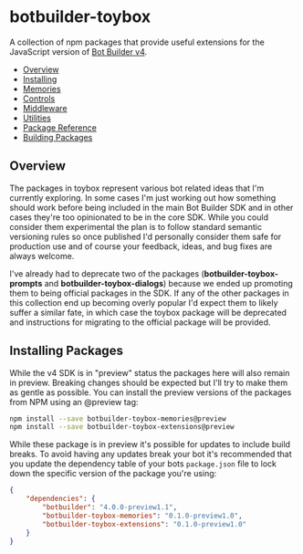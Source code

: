 # botbuilder-toybox
A collection of npm packages that provide useful extensions for the JavaScript version of [Bot Builder v4](https://github.com/Microsoft/botbuilder-js).

- [Overview](#overview)
- [Installing](#installing-packages)
- [Memories](./memories.md)
- [Controls](./controls.md)
- [Middleware](./middleware.md)
- [Utilities](./utilities.md)
- [Package Reference](./reference/README.md)
- [Building Packages](./building.md)

## Overview
The packages in toybox represent various bot related ideas that I'm currently exploring. In some cases I'm just working out how something should work before being included in the main Bot Builder SDK and in other cases they're too opinionated to be in the core SDK. While you could consider them experimental the plan is to follow standard semantic versioning rules so once published I'd personally consider them safe for production use and of course your feedback, ideas, and bug fixes are always welcome.

I've already had to deprecate two of the packages (**botbuilder-toybox-prompts** and **botbuilder-toybox-dialogs**) because we ended up promoting them to being official packages in the SDK. If any of the other packages in this collection end up becoming overly popular I'd expect them to likely suffer a similar fate, in which case the toybox package will be deprecated and instructions for migrating to the official package will be provided.  

## Installing Packages
While the v4 SDK is in "preview" status the packages here will also remain in preview. Breaking changes should be expected but I'll try to make them as gentle as possible.  You can install the preview versions of the packages from NPM using an @preview tag:

```bash
npm install --save botbuilder-toybox-memories@preview
npm install --save botbuilder-toybox-extensions@preview
```
While these package is in preview it's possible for updates to include build breaks. To avoid having any updates break your bot it's recommended that you update the dependency table of your bots `package.json` file to lock down the specific version of the package you're using:

```JSON
{
    "dependencies": {
        "botbuilder": "4.0.0-preview1.1",
        "botbuilder-toybox-memories": "0.1.0-preview1.0",
        "botbuilder-toybox-extensions": "0.1.0-preview1.0"
    }
}
```
